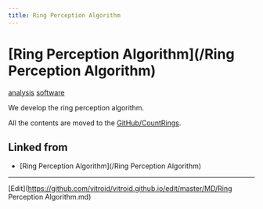 ```yaml
---
title: Ring Perception Algorithm
---
```

# [Ring Perception Algorithm](/Ring Perception Algorithm)

[analysis](/analysis) [software](/software)

We develop the ring perception algorithm.

All the contents are moved to the [GitHub/CountRings](https://github.com/vitroid/CountRIngs).







## Linked from

* [Ring Perception Algorithm](/Ring Perception Algorithm)


----

[Edit](https://github.com/vitroid/vitroid.github.io/edit/master/MD/Ring Perception Algorithm.md)

